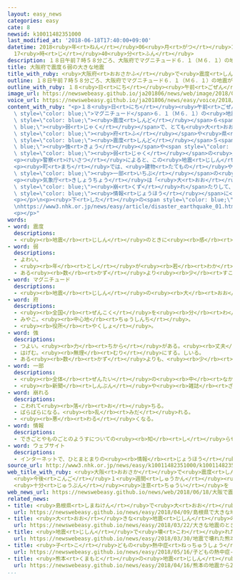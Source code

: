 ```yaml
---
layout: easy_news
categories: easy
cate: 8
newsid: k10011482351000
last_modified_at: '2018-06-18T17:40:00+09:00'
datetime: 2018<ruby>年<rt>ねん</rt></ruby>06<ruby>月<rt>がつ</rt></ruby>18<ruby>日<rt>にち</rt></ruby>
  17<ruby>時<rt>じ</rt></ruby>40<ruby>分<rt>ふん</rt></ruby>
description: １８日午前７時５８分ごろ、大阪府でマグニチュード６．１（Ｍ６．１）の地震がありました。
title: 大阪府で震度６弱の大きな地震
title_with_ruby: <ruby>大阪府<rt>おおさかふ</rt></ruby>で<ruby>震度<rt>しんど</rt></ruby>６<ruby>弱<rt>じゃく</rt></ruby>の<ruby>大<rt>おお</rt></ruby>きな<ruby>地震<rt>じしん</rt></ruby>
outline: １８日午前７時５８分ごろ、大阪府でマグニチュード６．１（Ｍ６．１）の地震がありました。
outline_with_ruby: １８<ruby>日<rt>にち</rt></ruby><ruby>午前<rt>ごぜん</rt></ruby>７<ruby>時<rt>じ</rt></ruby>５８<ruby>分<rt>ふん</rt></ruby>ごろ、<ruby>大阪府<rt>おおさかふ</rt></ruby>でマグニチュード６．１（Ｍ６．１）の<ruby>地震<rt>じしん</rt></ruby>がありました。
image_url: https://newswebeasy.github.io/ja201806/news/web/image/2018/06/18/K10011482351_1806181005_1806181006_01_02.jpg
voice_url: https://newswebeasy.github.io/ja201806/news/easy/voice/2018/06/18/k10011482351000.mp4
content_with_ruby: "<p>１８<ruby>日<rt>にち</rt></ruby><ruby>午前<rt>ごぜん</rt></ruby>７<ruby>時<rt>じ</rt></ruby>５８<ruby>分<rt>ふん</rt></ruby>ごろ、<ruby>大阪府<rt>おおさかふ</rt></ruby>で<span\
  \ style=\"color: blue;\">マグニチュード</span>６．１（Ｍ６．１）の<ruby>地震<rt>じしん</rt></ruby>がありました。<ruby>大阪市<rt>おおさかし</rt></ruby><ruby>北区<rt>きたく</rt></ruby>、<ruby>高槻市<rt>たかつきし</rt></ruby>、<ruby>枚方市<rt>ひらかたし</rt></ruby>、<ruby>茨木市<rt>いばらきし</rt></ruby>、<ruby>箕面市<rt>みのおし</rt></ruby>は<span\
  \ style=\"color: blue;\"><ruby>震度<rt>しんど</rt></ruby></span>６<span style=\"color:\
  \ blue;\"><ruby>弱<rt>じゃく</rt></ruby></span>で、とても<ruby>大<rt>おお</rt></ruby>きく<ruby>揺<rt>ゆ</rt></ruby>れました。<ruby>大阪府<rt>おおさかふ</rt></ruby>の<ruby>周<rt>まわ</rt></ruby>りの<span\
  \ style=\"color: blue;\"><ruby>府<rt>ふ</rt></ruby></span>や<ruby>県<rt>けん</rt></ruby>でも<span\
  \ style=\"color: blue;\"><ruby>震度<rt>しんど</rt></ruby></span>５<span style=\"color:\
  \ blue;\"><ruby>強<rt>きょう</rt></ruby></span>や<span style=\"color: blue;\"><ruby>震度<rt>しんど</rt></ruby></span>５<span\
  \ style=\"color: blue;\"><ruby>弱<rt>じゃく</rt></ruby></span>の<ruby>所<rt>ところ</rt></ruby>がたくさんありました。</p>\n\
  <p><ruby>警察<rt>けいさつ</rt></ruby>によると、この<ruby>地震<rt>じしん</rt></ruby>で<ruby>壁<rt>かべ</rt></ruby>などが<ruby>倒<rt>たお</rt></ruby>れてきて３<ruby>人<rt>にん</rt></ruby>が<ruby>亡<rt>な</rt></ruby>くなりました。けがをした<ruby>人<rt>ひと</rt></ruby>もたくさんいます。</p>\n\
  <p><ruby>町<rt>まち</rt></ruby>では、<ruby>建物<rt>たてもの</rt></ruby>や<ruby>道<rt>みち</rt></ruby>などが<ruby>壊<rt>こわ</rt></ruby>れたり、<ruby>火事<rt>かじ</rt></ruby>になったりしました。<ruby>水道<rt>すいどう</rt></ruby>が<ruby>壊<rt>こわ</rt></ruby>れた<ruby>所<rt>ところ</rt></ruby>や、ガスが<ruby>止<rt>と</rt></ruby>まった<ruby>所<rt>ところ</rt></ruby>もあります。<span\
  \ style=\"color: blue;\"><ruby>一部<rt>いちぶ</rt></ruby></span>の<ruby>交通<rt>こうつう</rt></ruby>が<ruby>止<rt>と</rt></ruby>まったり<ruby>遅<rt>おく</rt></ruby>れたりしています。しばらく<ruby>利用<rt>りよう</rt></ruby>できない<ruby>携帯電話<rt>けいたいでんわ</rt></ruby>もありました。<ruby>大阪市<rt>おおさかし</rt></ruby>などの<ruby>小学校<rt>しょうがっこう</rt></ruby>と<ruby>中学校<rt>ちゅうがっこう</rt></ruby>は<ruby>休<rt>やす</rt></ruby>みになりました。</p>\n\
  <p><ruby>気象庁<rt>きしょうちょう</rt></ruby>は「<ruby>大<rt>おお</rt></ruby>きく<ruby>揺<rt>ゆ</rt></ruby>れた<ruby>所<rt>ところ</rt></ruby>では、これからも<ruby>家<rt>いえ</rt></ruby>が<ruby>倒<rt>たお</rt></ruby>れたり<ruby>山<rt>やま</rt></ruby>が<span\
  \ style=\"color: blue;\"><ruby>崩<rt>くず</rt></ruby>れ</span>たりして、<ruby>危険<rt>きけん</rt></ruby>になるかもしれません。<ruby>地震<rt>じしん</rt></ruby>や<ruby>雨<rt>あめ</rt></ruby>の<span\
  \ style=\"color: blue;\"><ruby>情報<rt>じょうほう</rt></ruby></span>に<ruby>注意<rt>ちゅうい</rt></ruby>してください」と<ruby>言<rt>い</rt></ruby>っています。</p>\n\
  <p></p>\n<p><ruby>下<rt>した</rt></ruby>の<span style=\"color: blue;\">ウェブサイト</span>には、<ruby>地震<rt>じしん</rt></ruby>のとき<ruby>気<rt>き</rt></ruby>をつけることがやさしい<ruby>日本語<rt>にほんご</rt></ruby>で<ruby>書<rt>か</rt></ruby>いてあります。\n\
  \nhttps://www3.nhk.or.jp/news/easy/article/disaster_earthquake_01.html</p>\n<p></p>\n\
  <p></p>"
words:
- word: 震度
  descriptions:
  - <ruby><rb>地震</rb><rt>じしん</rt></ruby>のときに<ruby><rb>感</rb><rt>かん</rt></ruby>じるゆれの<ruby><rb>度合</rb><rt>どあ</rt></ruby>い。<ruby><rb>計測地震計</rb><rt>けいそくじしんけい</rt></ruby>によって<ruby><rb>測</rb><rt>はか</rt></ruby>られ、<ruby><rb>次</rb><rt>つぎ</rt></ruby>の１０<ruby><rb>段階</rb><rt>だんかい</rt></ruby>に<ruby><rb>分</rb><rt>わ</rt></ruby>けられている。
- word: 弱
  descriptions:
  - よわい。
  - <ruby><rb>年</rb><rt>とし</rt></ruby>が<ruby><rb>若</rb><rt>わか</rt></ruby>い。
  - ある<ruby><rb>数</rb><rt>かず</rt></ruby>より<ruby><rb>少</rb><rt>すこ</rt></ruby>し<ruby><rb>足</rb><rt>た</rt></ruby>りないことを<ruby><rb>表</rb><rt>あらわ</rt></ruby>す。
- word: マグニチュード
  descriptions:
  - <ruby><rb>地震</rb><rt>じしん</rt></ruby>の<ruby><rb>大</rb><rt>おお</rt></ruby>きさの<ruby><rb>単位</rb><rt>たんい</rt></ruby>。
- word: 府
  descriptions:
  - <ruby><rb>全国</rb><rt>ぜんこく</rt></ruby>を<ruby><rb>分</rb><rt>わ</rt></ruby>けた<ruby><rb>区切</rb><rt>くぎ</rt></ruby>りの<ruby><rb>一</rb><rt>ひと</rt></ruby>つ。<ruby><rb>大阪府</rb><rt>おおさかふ</rt></ruby>と<ruby><rb>京都府</rb><rt>きょうとふ</rt></ruby>がある。
  - みやこ。<ruby><rb>中心地</rb><rt>ちゅうしんち</rt></ruby>。
  - <ruby><rb>役所</rb><rt>やくしょ</rt></ruby>。
- word: 強
  descriptions:
  - つよい。<ruby><rb>力</rb><rt>ちから</rt></ruby>がある。<ruby><rb>丈夫</rb><rt>じょうぶ</rt></ruby>。
  - はげむ。<ruby><rb>無理</rb><rt>むり</rt></ruby>にする。しいる。
  - ある<ruby><rb>数</rb><rt>かず</rt></ruby>よりも、<ruby><rb>少</rb><rt>すこ</rt></ruby>し<ruby><rb>多</rb><rt>おお</rt></ruby>いことを<ruby><rb>表</rb><rt>あらわ</rt></ruby>す。
- word: 一部
  descriptions:
  - <ruby><rb>全体</rb><rt>ぜんたい</rt></ruby>の<ruby><rb>中</rb><rt>なか</rt></ruby>の、ある<ruby><rb>部分</rb><rt>ぶぶん</rt></ruby>。
  - <ruby><rb>新聞</rb><rt>しんぶん</rt></ruby>や<ruby><rb>雑誌</rb><rt>ざっし</rt></ruby>などを<ruby><rb>数</rb><rt>かぞ</rt></ruby>えるときの、<ruby><rb>一</rb><rt>ひと</rt></ruby>つ。
- word: 崩れる
  descriptions:
  - こわれて<ruby><rb>落</rb><rt>お</rt></ruby>ちる。
  - ばらばらになる。<ruby><rb>乱</rb><rt>みだ</rt></ruby>れる。
  - <ruby><rb>悪</rb><rt>わる</rt></ruby>くなる。
- word: 情報
  descriptions:
  - できごとやものごとのようすについての<ruby><rb>知</rb><rt>し</rt></ruby>らせ。
- word: ウェブサイト
  descriptions:
  - インターネットで、ひとまとまりの<ruby><rb>情報</rb><rt>じょうほう</rt></ruby>が<ruby><rb>置</rb><rt>お</rt></ruby>かれている<ruby><rb>場所</rb><rt>ばしょ</rt></ruby>。サイト。
source_url: http://www3.nhk.or.jp/news/easy/k10011482351000/k10011482351000.html
web_title_with_ruby: <ruby>大阪<rt>おおさか</rt></ruby>で<ruby>震度<rt>しんど</rt></ruby>６<ruby>弱<rt>じゃく</rt></ruby>
  <ruby>今後<rt>こんご</rt></ruby>１<ruby>週間<rt>しゅうかん</rt></ruby><ruby>程度<rt>ていど</rt></ruby>
  <ruby>十分<rt>じゅうぶん</rt></ruby><ruby>注意<rt>ちゅうい</rt></ruby>を
web_news_url: https://newswebeasy.github.io/news/web/2018/06/18/大阪で震度6弱-今後1週間程度-十分注意を
related_news:
- title: <ruby>島根県<rt>しまねけん</rt></ruby>で<ruby>大<rt>おお</rt></ruby>きな<ruby>地震<rt>じしん</rt></ruby>
  url: https://newswebeasy.github.io/news/easy/2018/04/09/島根県で大きな地震
- title: <ruby>大<rt>おお</rt></ruby>きな<ruby>地震<rt>じしん</rt></ruby>のときは<ruby>緊急地震速報<rt>きんきゅうじしんそくほう</rt></ruby>に<ruby>続<rt>つづ</rt></ruby>きの<ruby>情報<rt>じょうほう</rt></ruby>が<ruby>出<rt>で</rt></ruby>る
  url: https://newswebeasy.github.io/news/easy/2018/03/22/大きな地震のときは緊急地震速報に続きの情報が出る
- title: <ruby>地震<rt>じしん</rt></ruby>で<ruby>壊<rt>こわ</rt></ruby>れた<ruby>熊本城<rt>くまもとじょう</rt></ruby>を２０<ruby>年<rt>ねん</rt></ruby>で<ruby>直<rt>なお</rt></ruby>す<ruby>計画<rt>けいかく</rt></ruby>が<ruby>決<rt>き</rt></ruby>まる
  url: https://newswebeasy.github.io/news/easy/2018/03/30/地震で壊れた熊本城を20年で直す計画が決まる
- title: <ruby>子<rt>こ</rt></ruby>どもの<ruby>熱中症<rt>ねっちゅうしょう</rt></ruby>　<ruby>運動会<rt>うんどうかい</rt></ruby>の<ruby>練習<rt>れんしゅう</rt></ruby><ruby>中<rt>ちゅう</rt></ruby>は<ruby>特<rt>とく</rt></ruby>に<ruby>気<rt>き</rt></ruby>をつけて
  url: https://newswebeasy.github.io/news/easy/2018/05/16/子どもの熱中症-運動会の練習中は特に気をつけて
- title: <ruby>熊本<rt>くまもと</rt></ruby>の<ruby>地震<rt>じしん</rt></ruby>から２<ruby>年<rt>ねん</rt></ruby>　<ruby>亡<rt>な</rt></ruby>くなった<ruby>大学生<rt>だいがくせい</rt></ruby>のために<ruby>家族<rt>かぞく</rt></ruby>が<ruby>祈<rt>いの</rt></ruby>る
  url: https://newswebeasy.github.io/news/easy/2018/04/16/熊本の地震から2年-亡くなった大学生のために家族が祈る
...
```

